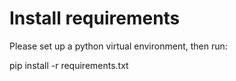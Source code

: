 # Install requirements
Please set up a python virtual environment, then run:

pip install -r requirements.txt

